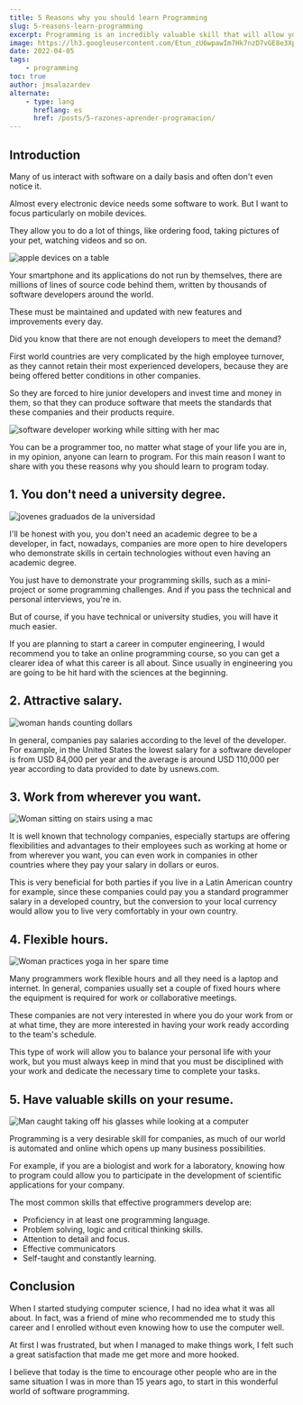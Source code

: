 ```yaml
---
title: 5 Reasons why you should learn Programming
slug: 5-reasons-learn-programming
excerpt: Programming is an incredibly valuable skill that will allow you to greatly improve your current working conditions. Read on to find out how.
image: https://lh3.googleusercontent.com/Etun_zU6wpawIm7Hk7nzD7vGE8e3XpSlUAYVgO5lyJiSg0EUpFPNV04IzRUewiHCD4Yto3luTSKWPV1U699-eYUE2jPiu0YPqZuIADDgimZ8-1UvfQ4EqyQhaIcaKLTT5Ie9eyE3DY0#width=4898&height=2755
date: 2022-04-05
tags:
    - programming
toc: true
author: jmsalazardev
alternate:
    - type: lang
      hreflang: es
      href: /posts/5-razones-aprender-programacion/
---
```


## Introduction
Many of us interact with software on a daily basis and often don't even notice it. 

Almost every electronic device needs some software to work.  But I want to focus particularly on mobile devices. 

They allow you to do a lot of things, like ordering food, taking pictures of your pet, watching videos and so on.

![apple devices on a table](https://lh3.googleusercontent.com/AKMEl1calEw5oQWI55bJczmRBCUMra4Fo2pmtT6y2D9ue3P3teKaYzI2kXwKtQRpo8qL9KNIbHU3h1ZBwfccWUGpX7ev5WnIXFGddZG-_nHPJKWXZ65xGNZzdZd5tgBnqTXZsx1H#width=4928&height=2809 "Devices")


Your smartphone and its applications do not run by themselves, there are millions of lines of source code behind them, written by thousands of software developers around the world.

These must be maintained and updated with new features and improvements every day.

Did you know that there are not enough developers to meet the demand?

First world countries are very complicated by the high employee turnover, as they cannot retain their most experienced developers, because they are being offered better conditions in other companies. 

So they are forced to hire junior developers and invest time and money in them, so that they can produce software that meets the standards that these companies and their products require.


![software developer working while sitting with her mac](https://lh3.googleusercontent.com/F1q-nOEkJC9XnFsOX4aBFGIv0HleX8Vb1-wjG9tUp-R3qiz0HvtznBEeQn9AgVMCCAjrQ2alLxYaqKUbdMKt6yhiAv5FBhtGMrByevHLy6nIYcJLYgCs2TJPtsXUAOzVOUC3jqX6#width=4897&height=3266 "Software Developer")


You can be a programmer too, no matter what stage of your life you are in, in my opinion, anyone can learn to program. For this main reason I want to share with you these reasons why you should learn to program today.


## 1. You don't need a university degree.


![jovenes graduados de la universidad](https://lh3.googleusercontent.com/O8ZyN1qRJocZIwdIxkypXRuNbQ_UmEokGnYp0cDYQvSyVB3F0BrhUHjSnZtFUCX3kUVmeEMv_Dn6FE4rcpfcXzx51QQdygYaeQPIEcB9-Kp4uZbK9Gbbjlc4_OMXm-_CUWBLiOhf#width=4899&height=3266 "Graduados universitarios")

I'll be honest with you, you don't need an academic degree to be a developer, in fact, nowadays, companies are more open to hire developers who demonstrate skills in certain technologies without even having an academic degree.

You just have to demonstrate your programming skills, such as a mini-project or some programming challenges. And if you pass the technical and personal interviews, you're in.

But of course, if you have technical or university studies, you will have it much easier.

If you are planning to start a career in computer engineering, I would recommend you to take an online programming course, so you can get a clearer idea of what this career is all about. Since usually in engineering you are going to be hit hard with the sciences at the beginning.

## 2. Attractive salary.

![woman hands counting dollars](https://lh3.googleusercontent.com/G_AiQnFEtCNt6Hzflhkge3aBhoRusaMfE4GckLkLkuGXmJvvqk2nPA8sDZmf2MAc4p4Hz4jsy3p6a9Q-SZ7-W1oyR-TZESrsVVMklAN1egjhfmSF1-a9QAeYPTEmBNmS1UENCev6#width=4898&height=3265 "Attractive salary")

In general, companies pay salaries according to the level of the developer. For example, in the United States the lowest salary for a software developer is from USD 84,000 per year and the average is around USD 110,000 per year according to data provided to date by usnews.com.


## 3. Work from wherever you want.

![Woman sitting on stairs using a mac](https://lh3.googleusercontent.com/V6Zil262X4__LUd8LJMBHXSDFWHdLRUon7GiV_JMogo9wr2mL-5XmuTurGeGAHkVPwvrsLjupLLBXZskvh2-zpzvZS8KL1PJm2X2PNGGtwZNSu0B6j4NSrmvwDmOJuLrVDX1AWLU#width=4895&height=3268 "Remote Work")

It is well known that technology companies, especially startups are offering flexibilities and advantages to their employees such as working at home or from wherever you want, you can even work in companies in other countries where they pay your salary in dollars or euros. 

This is very beneficial for both parties if you live in a Latin American country for example, since these companies could pay you a standard programmer salary in a developed country, but the conversion to your local currency would allow you to live very comfortably in your own country.


## 4. Flexible hours.

![Woman practices yoga in her spare time](https://lh3.googleusercontent.com/avz0Rd1ZlZZeb4vQMNKrLQx_nb6nSPfWs8xoDtVV3rZgVLIS1n3vDhczpu3ZwkM1d5Q9-2JzyKO8TFmEhZnYk1czV062meidhokwWF8Uih2KuBN44ScqNtA1wf6ExVV8fB-Sk-Ji#width=4898&height=3265 "Flexible hours")


Many programmers work flexible hours and all they need is a laptop and internet. In general, companies usually set a couple of fixed hours where the equipment is required for work or collaborative meetings.

These companies are not very interested in where you do your work from or at what time, they are more interested in having your work ready according to the team's schedule.

This type of work will allow you to balance your personal life with your work, but you must always keep in mind that you must be disciplined with your work and dedicate the necessary time to complete your tasks.


## 5. Have valuable skills on your resume.

![Man caught taking off his glasses while looking at a computer](https://lh3.googleusercontent.com/_QNZofyva_uiJS27ChBnXDJxLzG9UDPPAxw5qiRdiTK-P8wFg5uo9z8dbziNH6TEVOVJhehfzZPz7VTrD0_CgTqvp16fuvS_EKigsYpIEp3ETuFDBWalhf-zW7BwGvNrY9sqxKd7#width=4898&height=3265 "Impressive Resume")


Programming is a very desirable skill for companies, as much of our world is automated and online which opens up many business possibilities. 

For example, if you are a biologist and work for a laboratory, knowing how to program could allow you to participate in the development of scientific applications for your company.

The most common skills that effective programmers develop are:
 - Proficiency in at least one programming language.
 - Problem solving, logic and critical thinking skills.
 - Attention to detail and focus.
 - Effective communicators
 - Self-taught and constantly learning.


## Conclusion
When I started studying computer science, I had no idea what it was all about. In fact, was a friend of mine who recommended me to study this career and I enrolled without even knowing how to use the computer well. 

At first I was frustrated, but when I managed to make things work, I felt such a great satisfaction that made me get more and more hooked. 

I believe that today is the time to encourage other people who are in the same situation I was in more than 15 years ago, to start in this wonderful world of software programming.

